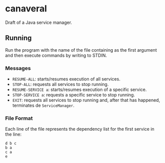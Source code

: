 # canaveral

Draft of a Java service manager.

## Running

Run the program with the name of the file containing as the first argument and then execute commands by writing to STDIN.

### Messages

* `RESUME-ALL`: starts/resumes execution of all services.
* `STOP-ALL`: requests all services to stop running.
* `RESUME-SERVICE a`: starts/resumes execution of a specific service.
* `STOP-SERVICE a`: requests a specific service to stop running.
* `EXIT`: requests all services to stop running and, after that has happened, terminates de `ServiceManager`.

### File Format

Each line of the file represents the dependency list for the first service in the line:

```
d b c
b a
c a
e
```
